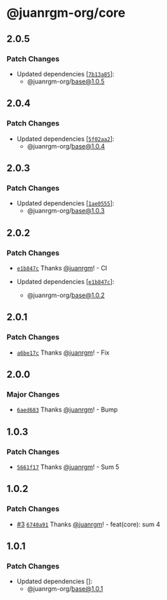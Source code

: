 # @juanrgm-org/core

## 2.0.5

### Patch Changes

- Updated dependencies [[`7b13a85`](https://github.com/juanrgm/changesets-demo/commit/7b13a8537306686fe4fc104c51268baa43885a26)]:
  - @juanrgm-org/base@1.0.5

## 2.0.4

### Patch Changes

- Updated dependencies [[`5f02aa2`](https://github.com/juanrgm/changesets-demo/commit/5f02aa2ac5d18e32672192c8ea900d5b3ddb99d8)]:
  - @juanrgm-org/base@1.0.4

## 2.0.3

### Patch Changes

- Updated dependencies [[`1ae0555`](https://github.com/juanrgm/changesets-demo/commit/1ae0555a2424805211925d021b5ee530a892cb7d)]:
  - @juanrgm-org/base@1.0.3

## 2.0.2

### Patch Changes

- [`e1b847c`](https://github.com/juanrgm/changesets-demo/commit/e1b847cd0e0033b9ea4a0ce3c8d9faa5452ffd10) Thanks [@juanrgm](https://github.com/juanrgm)! - CI

- Updated dependencies [[`e1b847c`](https://github.com/juanrgm/changesets-demo/commit/e1b847cd0e0033b9ea4a0ce3c8d9faa5452ffd10)]:
  - @juanrgm-org/base@1.0.2

## 2.0.1

### Patch Changes

- [`a6be17c`](https://github.com/juanrgm/changesets-demo/commit/a6be17cbabb7af6d06ba666f3642d7b04bdaf555) Thanks [@juanrgm](https://github.com/juanrgm)! - Fix

## 2.0.0

### Major Changes

- [`6aed683`](https://github.com/juanrgm/changesets-demo/commit/6aed683e8e94abf8b25c7bbc7735ab164bdaf599) Thanks [@juanrgm](https://github.com/juanrgm)! - Bump

## 1.0.3

### Patch Changes

- [`5661f17`](https://github.com/juanrgm/changesets-demo/commit/5661f17a5a866e5a3ba392ff243511ccca3e5bd8) Thanks [@juanrgm](https://github.com/juanrgm)! - Sum 5

## 1.0.2

### Patch Changes

- [#3](https://github.com/juanrgm/changesets-demo/pull/3) [`6740a91`](https://github.com/juanrgm/changesets-demo/commit/6740a91639f2d18681177fa805fc2b33c27cac21) Thanks [@juanrgm](https://github.com/juanrgm)! - feat(core): sum 4

## 1.0.1

### Patch Changes

- Updated dependencies []:
  - @juanrgm-org/base@1.0.1
